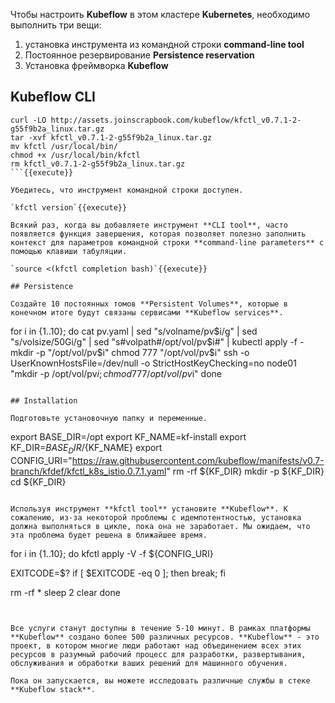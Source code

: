 Чтобы настроить **Kubeflow** в этом кластере **Kubernetes**, необходимо выполнить три вещи:

1. установка инструмента из командной строки **command-line tool**
2. Постоянное резервирование **Persistence reservation**
3. Установка фреймворка **Kubeflow**

## Kubeflow CLI

```
curl -LO http://assets.joinscrapbook.com/kubeflow/kfctl_v0.7.1-2-g55f9b2a_linux.tar.gz
tar -xvf kfctl_v0.7.1-2-g55f9b2a_linux.tar.gz
mv kfctl /usr/local/bin/
chmod +x /usr/local/bin/kfctl
rm kfctl_v0.7.1-2-g55f9b2a_linux.tar.gz
```{{execute}}

Убедитесь, что инструмент командной строки доступен.

`kfctl version`{{execute}}

Всякий раз, когда вы добавляете инструмент **CLI tool**, часто появляется функция завершения, которая позволяет полезно заполнить контекст для параметров командной строки **command-line parameters** с помощью клавиши табуляции.

`source <(kfctl completion bash)`{{execute}}

## Persistence

Создайте 10 постоянных томов **Persistent Volumes**, которые в конечном итоге будут связаны сервисами **Kubeflow services**.

```
for i in {1..10}; do
   cat pv.yaml | sed "s/volname/pv$i/g" | sed "s/volsize/50Gi/g" | sed "s#volpath#/opt/vol/pv$i#" | kubectl apply -f -
   mkdir -p "/opt/vol/pv$i"
   chmod 777 "/opt/vol/pv$i"
   ssh -o UserKnownHostsFile=/dev/null -o StrictHostKeyChecking=no node01 "mkdir -p /opt/vol/pv$i; chmod 777 /opt/vol/pv$i"
done
```{{execute}}

## Installation

Подготовьте установочную папку и переменные.

```
export BASE_DIR=/opt
export KF_NAME=kf-install
export KF_DIR=${BASE_DIR}/${KF_NAME}
export CONFIG_URI="https://raw.githubusercontent.com/kubeflow/manifests/v0.7-branch/kfdef/kfctl_k8s_istio.0.7.1.yaml"
rm -rf ${KF_DIR}
mkdir -p ${KF_DIR}
cd ${KF_DIR}
```{{execute}}

Используя инструмент **kfctl tool** установите **Kubeflow**. К сожалению, из-за некоторой проблемы с идемпотентностью, установка должна выполняться в цикле, пока она не заработает. Мы ожидаем, что эта проблема будет решена в ближайшее время.

```
for i in {1..10}; do
  kfctl apply -V -f ${CONFIG_URI}

  EXITCODE=$?
  if [ $EXITCODE -eq 0 ]; then
    break;
  fi

  rm -rf *
  sleep 2
  clear
done
```{{execute}}


Все услуги станут доступны в течение 5-10 минут. В рамках платформы **Kubeflow** создано более 500 различных ресурсов. **Kubeflow** - это проект, в котором многие люди работают над объединением всех этих ресурсов в разумный рабочий процесс для разработки, развертывания, обслуживания и обработки ваших решений для машинного обучения.

Пока он запускается, вы можете исследовать различные службы в стеке **Kubeflow stack**.
